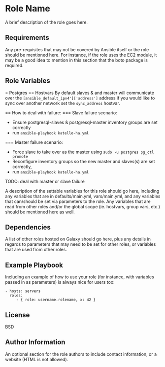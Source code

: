 Role Name
=========

A brief description of the role goes here.

Requirements
------------

Any pre-requisites that may not be covered by Ansible itself or the role should be mentioned here. For instance, if the role uses the EC2 module, it may be a good idea to mention in this section that the boto package is required.

Role Variables
--------------

= Postgres
== Hostvars
By default slaves & and master will communicate over the `[ansible_default_ipv4']['address']` address if you would like to sync over another network set the `sync_address` hostvar. 

== How to deal with failure:
=== Slave failure scenario:
- Ensure postgresql-slaves & postgresql-master inventory groups are set correctly
- run `ansible-playbook katello-ha.yml`

=== Master failure scenario:
- Force slave to take over as the master using `sudo -u postgres pg_ctl promote`
- Reconfigure inventory groups so the new master and slaves(s) are set correctly, 
- run `ansible-playbook katello-ha.yml`


TODO:
deal with master or slave failure

A description of the settable variables for this role should go here, including any variables that are in defaults/main.yml, vars/main.yml, and any variables that can/should be set via parameters to the role. Any variables that are read from other roles and/or the global scope (ie. hostvars, group vars, etc.) should be mentioned here as well.

Dependencies
------------

A list of other roles hosted on Galaxy should go here, plus any details in regards to parameters that may need to be set for other roles, or variables that are used from other roles.

Example Playbook
----------------

Including an example of how to use your role (for instance, with variables passed in as parameters) is always nice for users too:

    - hosts: servers
      roles:
         - { role: username.rolename, x: 42 }

License
-------

BSD

Author Information
------------------

An optional section for the role authors to include contact information, or a website (HTML is not allowed).
